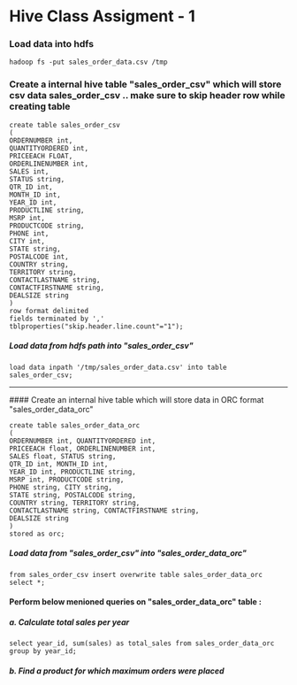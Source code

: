 # Hive Class Assigment - 1

### Load data into hdfs 

```
hadoop fs -put sales_order_data.csv /tmp
```

### Create a internal hive table "sales_order_csv" which will store csv data sales_order_csv .. make sure to skip header row while creating table

```
create table sales_order_csv
(
ORDERNUMBER int,
QUANTITYORDERED int,
PRICEEACH FLOAT,
ORDERLINENUMBER int,
SALES int,
STATUS string,
QTR_ID int,
MONTH_ID int,
YEAR_ID int,
PRODUCTLINE string,
MSRP int,
PRODUCTCODE string,
PHONE int,
CITY int,
STATE string,
POSTALCODE int,
COUNTRY string,
TERRITORY string,
CONTACTLASTNAME string,
CONTACTFIRSTNAME string,
DEALSIZE string 
)
row format delimited
fields terminated by ','
tblproperties("skip.header.line.count"="1");
```
     
 
##### Load data from hdfs path into "sales_order_csv" 
     
```
load data inpath '/tmp/sales_order_data.csv' into table sales_order_csv;
```
<hr>  
#### Create an internal hive table which will store data in ORC format "sales_order_data_orc"

```
create table sales_order_data_orc 
( 
ORDERNUMBER int, QUANTITYORDERED int, 
PRICEEACH float, ORDERLINENUMBER int, 
SALES float, STATUS string, 
QTR_ID int, MONTH_ID int, 
YEAR_ID int, PRODUCTLINE string, 
MSRP int, PRODUCTCODE string, 
PHONE string, CITY string, 
STATE string, POSTALCODE string, 
COUNTRY string, TERRITORY string, 
CONTACTLASTNAME string, CONTACTFIRSTNAME string, 
DEALSIZE string 
) 
stored as orc;
```
#####  Load data from "sales_order_csv" into "sales_order_data_orc"

```
from sales_order_csv insert overwrite table sales_order_data_orc select *;
```

#### Perform below menioned queries on "sales_order_data_orc" table :

##### a. Calculate total sales per year

```
select year_id, sum(sales) as total_sales from sales_order_data_orc group by year_id;
```
##### b. Find a product for which maximum orders were placed



     
